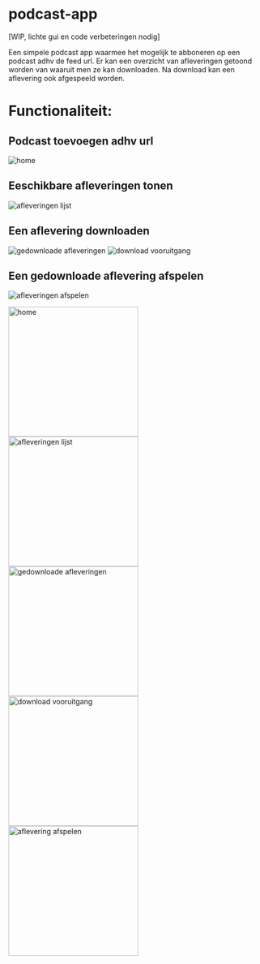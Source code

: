 # podcast-app

[WIP, lichte gui en code verbeteringen nodig]

Een simpele podcast app waarmee het mogelijk te abboneren op een podcast adhv de feed url. Er kan een overzicht van afleveringen getoond worden van waaruit men ze kan downloaden. Na download kan een aflevering ook afgespeeld worden.

# Functionaliteit:
## Podcast toevoegen adhv url
![home](img/home.jpg)
## Eeschikbare afleveringen tonen
![afleveringen lijst](img/epLijst.jpg)
## Een aflevering downloaden
![gedownloade afleveringen](img/downloads.jpg)
![download vooruitgang](img/dwnProgress.jpg)
## Een gedownloade aflevering afspelen
![afleveringen afspelen](img/afspelen.jpg)





<img src="img/home.jpg" alt="home" width=256 /> <img src="img/epLijst.jpg" alt="afleveringen lijst" width=256 /> <img src="img/downloads.jpg" alt="gedownloade afleveringen" width=256 />
<img src="img/dwnProgress.jpg" alt="download vooruitgang" width=256 /> <img src="img/afspelen.jpg" alt="aflevering afspelen" width=256 />